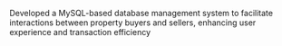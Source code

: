 Developed a MySQL-based database management system
to facilitate interactions between property buyers and
sellers, enhancing user experience and transaction
efficiency
